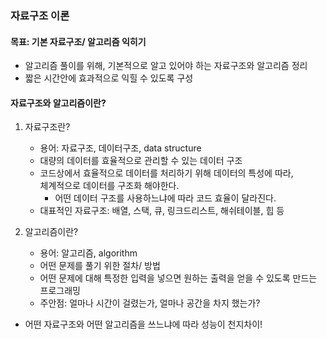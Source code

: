 ### 자료구조 이론

#### 목표: 기본 자료구조/ 알고리즘 익히기

* 알고리즘 풀이를 위해, 기본적으로 알고 있어야 하는 자료구조와 알고리즘 정리
* 짧은 시간안에 효과적으로 익힐 수 있도록 구성

#### 자료구조와 알고리즘이란?

1. 자료구조란?
    - 용어: 자료구조, 데이터구조, data structure
    - 대량의 데이터를 효율적으로 관리할 수 있는 데이터 구조
    - 코드상에서 효율적으로 데이터를 처리하기 위해 데이터의 특성에 따라,  
     체계적으로 데이터를 구조화 해야한다.
        - 어떤 데이터 구조를 사용하느냐에 따라 코드 효율이 달라진다.
    - 대표적인 자료구조: 배열, 스택, 큐, 링크드리스트, 해쉬테이블, 힙 등

2. 알고리즘이란?
    - 용어: 알고리즘, algorithm
    - 어떤 문제를 풀기 위한 절차/ 방법
    - 어떤 문제에 대해 특정한 입력을 넣으면 원하는 출력을 얻을 수 있도록 만드는 프로그래밍
    - 주안점: 얼마나 시간이 걸렸는가, 얼마나 공간을 차지 했는가?

- 어떤 자료구조와 어떤 알고리즘을 쓰느냐에 따라 성능이 천지차이!